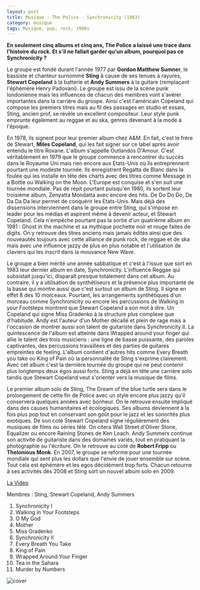 ```yaml
---
layout: post
title: Musique - The Police - Synchronicity (1983)
category: musique
tags: Musique, pop, rock, 1980s
---
```


**En seulement cinq albums et cinq ans, The Police a laissé une trace dans l'histoire du rock. Et s'il ne fallait garder qu'un album, pourquoi pas ce ****Synchronicity**** ?**

Le groupe est fondé durant l'année 1977 par **Gordon Matthew Sumner**, le bassiste et chanteur surnommé **Sting** à cause de ses tenues à rayures, **Stewart Copeland** à la batterie et **Andy Summers** à la guitare (remplaçant l'éphémère Henry Padovani). Le groupe est issu de la scène punk londonienne mais les influences de chacun des membres vont s'avérer importantes dans la carrière du groupe. Ainsi c'est l'américain Copeland qui compose les premiers titres mais au fil des passages en studio et essais, Sting, ancien prof, se révèle un excellent compositeur. Leur style punk emprunte également au reggae et au ska, genres devenant à la mode à l'époque.

En 1978, ils signent pour leur premier album chez A&amp;M. En fait, c'est le frère de Stewart, **Miles Copeland**, qui les fait signer sur ce label après avoir entendu le titre Roxane. L'album s'appelle Outlandos D'Amour. C'est véritablement en 1979 que le groupe commence à rencontrer du succès dans le Royaume Uni mais rien encore aux Etats-Unis où ils entreprennent pourtant une modeste tournée. Ils enregistrent Regatta de Blanc dans la foulée qui les installe en tête des charts avec des titres comme Message in a Bottle ou Walking on the Moon. L'Europe est conquise et s'en suit une tournée mondiale. Pas de répit pourtant puisqu'en 1980, ils sortent leur troisième album, Zenyatta Mondatta avec encore des hits. De Do Do Do, De Da Da Da leur permet de conquérir les Etats-Unis. Mais déjà des dissensions interviennent dans le groupe entre Sting, qui s'impose en leader pour les médias et aspirent même à devenir acteur, et Stewart Copeland. Cela n'empêche pourtant pas la sortie d'un quatrième album en 1981 : Ghost in the machine et sa mythique pochette noir et rouge faites de digits. On y retrouve des titres anciens mais jamais édités ainsi que des nouveautés toujours avec cette alliance de punk rock, de reggae et de ska mais avec une influence jazzy de plus en plus notable et l'utilisation de claviers qui les inscrit dans la mouvance New Wave.

Le groupe a bien mérité une année sabbatique et c'est à l'issue que sort en 1983 leur dernier album en date, Synchronicity. L'influence Reggae qui subsistait jusqu'ici, disparaît presque totalement dans cet album. Au contraire, il y a utilisation de synthétiseurs et la présence plus importante de la basse qui montre aussi que c'est surtout un album de Sting. Il signe en effet 8 des 10 morceaux. Pourtant, les arrangements synthétiques d'un morceau comme Synchronicity ou encore les percussions de Walking in your Footsteps montrent que Stewart Copeland a son mot à dire. Un Copeland qui signe Miss Gradenko à la structure plus complexe que d'habitude. Andy est l'auteur d'un Mother décallé et plein de rage mais a l'occasion de montrer aussi son talent de guitariste dans Synchronicity II. La quintescence de l'album est atteinte dans Wrapped around your finger qui allie le talent des trois musiciens : une ligne de basse puissante, des paroles captivantes, des percussions travaillées et des parties de guitares empreintes de feeling. L'album contient d'autres hits comme Every Breath you take ou King of Pain où la personnalité de Sting s'exprime clairement. Avec cet album c'est la dernière tournée du groupe qui ne peut contenir plus longtemps deux égos aussi forts. Sting a déjà en tête une carrière solo tandis que Stewart Copeland veut s'orienter vers la musique de films.

Le premier album solo de Sting, The Dream of the blue turtle sera dans le prolongement de cette fin de Police avec un style encore plus jazzy qu'il conservera quelques années avec bonheur. On le retrouve ensuite impliqué dans des causes humanitaires et écologiques. Ses albums deviennent à la fois plus pop tout en conservant son goût pour le jazz et les sonorités plus exotiques. De son coté Stewart Copeland signe régulièrement des musiques de films ou séries télé. On citera Wall Street d'Oliver Stone, Equalizer ou encore Raining Stones de Ken Loach. Andy Summers continue son activité de guitariste dans des domaines variés, tout en pratiquant la photographie ou l'écriture. On le retrouve au coté de **Robert Fripp** ou **Thelonious Monk**. En 2007, le groupe se reforme pour une tournée mondiale qui sent plus les dollars que l'envie de jouer ensemble sur scène. Tout cela est éphémère et les egos décidément trop forts. Chacun retourne à ses activités dès 2008 et Sting sort un nouvel album solo en 2009.

[La Video](https://www.youtube.com/watch?v=o5FPPoLqkCk)

Membres : Sting, Stewart Copeland, Andy Summers

1. Synchronicity I 
2. Walking in Your Footsteps 
3. O My God 
4. Mother 
5. Miss Gradenko 
6. Synchronicity II 
7. Every Breath You Take 
8. King of Pain 
9. Wrapped Around Your Finger 
10. Tea in the Sahara 
11. Murder by Numbers


![cover](http://cheziceman.files.wordpress.com/2014/11/policesynchronicity.jpg)
